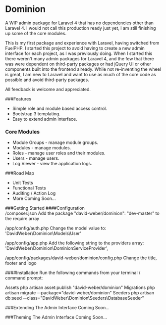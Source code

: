 Dominion
========

A WIP admin package for Laravel 4 that has no dependencies other than Laravel 4.
I would not call this production ready just yet, I am still finishing up some of the core modules.

This is my first package and experience with Laravel, having switched from FuelPHP.
I started this project to avoid having to create a new admin interface for each project, as I was previously doing.
When I started this there weren't many admin packages for Laravel 4, and the few that there was were dependent on third-party packages or had jQuery UI or other components built into the frontend already.
While not re-inventing the wheel is great, I am new to Laravel and want to use as much of the core code as possible and avoid third-party packages.

All feedback is welcome and appreciated.

###Features
* Simple role and module based access control.
* Bootstrap 3 templating.
* Easy to extend admin interface.


### Core Modules
* Module Groups - manage module groups.
* Modules - manage modules.
* Roles - manage user roles and their modules.
* Users - manage users.
* Log Viewer - view the application logs.


###Road Map
* Unit Tests
* Functional Tests
* Auditing / Action Log
* More Coming Soon...


###Getting Started
####Configuration    
/composer.json
    Add the package "david-weber/dominion": "dev-master" to the require array

/app/config/auth.php
    Change the model value to: 'DavidWeber\Dominion\Models\User'

/app/config/app.php
    Add the following string to the providers array: 'DavidWeber\Dominion\DominionServiceProvider',

/app/config/packages/david-weber/dominion/config.php
     Change the title, footer and logo

####Installation
Run the following commands from your terminal / command prompt:

Assets
    php artisan asset:publish "david-weber/dominion"
Migrations
    php artisan migrate --package="david-weber/dominion"
Seeders
    php artisan db:seed --class="DavidWeber\Dominion\Seeders\DatabaseSeeder"


###Extending The Admin Interface
Coming Soon...


###Theming The Admin Interface
Coming Soon...